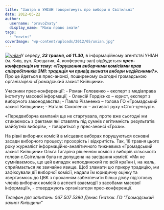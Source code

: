 ```yaml
---
title: "Завтра в УНІАН говоритимуть про вибори в Світильні"
date: 2012-05-22
author: 
  username: "pravoZnaty"
  display_name: "Маєш право знати"
tags: 
  - "novini"
coverImage: "wp-content/uploads/2012/05/unian.jpg"
---
```


[![](https://mpz.brovary.org/wp-content/uploads/2012/05/unian1.jpg "уніан")](https://mpz.brovary.org/wp-content/uploads/2012/05/unian1.jpg)У середу, _**23 травня, об 11.30,**_ в інформаційному агентстві УНІАН (м. Київ, вул. Хрещатик, 4, конференц-зал) відбудеться **_прес-конференція на тему: «Порушення виборчими комісіями прав співробітників ЗМІ: традиція чи привід визнати вибори недійсними?»._** Про це йдеться в прес-анонсі, поширеному сьогодні громадською організацією «Громадський захист Київщини».

Учасники прес-конференції: - Роман Головенко – експерт з медіаправа інституту масової інформації; - Олексій Гордієнко – юрист, експерт з виборчого законодавства; - Павло Різаненко – голова ГО «Громадський захист Київщини»; - Наталя Соколенко – активіст руху «Стоп-цензурі».

«Передвиборча кампанія ще не стартувала, проте вже сьогодні ми стикаємось з фактами які ставлять під сумнів легітимність результатів майбутніх виборів», - говориться у прес-анонсі «Грози».

На рівні виборчих комісій в місцевих виборах порушуються основні засади виборчого процесу: прозорість і відкритість. Так, 18 травня цього року журналіст інформаційно-аналітичного тижневика «Громадський захист Київщини» Ольга Гагаріна рішенням комісії з виборів сільського голови с.Світильня була не допущена на засідання комісії. «Ми не сумніваємось, що цей випадок непоодинокий по всій країни і, на жаль, сприймається як звичайне явище. Щоб зламати цю прикру традицію, ми зафіксували дії виборчої комісії, надали їм юридичну оцінку та звертаємось до ЦВК з проханням забезпечити більш дієву підготовку членів виборчих комісій в аспекті взаємодії з засобами масової інформації», - стверджують організатори прес-конференції.

_Телефон для запитань: 067 507 5390 Денис Гнатюк. ГО "Громадський захист Київщини"_
